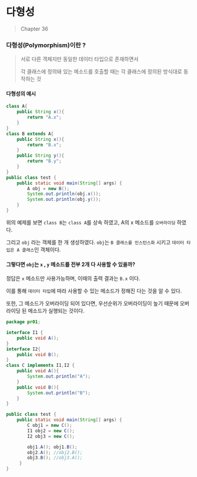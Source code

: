 # 다형성

> Chapter 36



### 다형성(Polymorphism)이란 ? 

> 서로 다른 객체지만 동일한 데이터 타입으로 존재하면서
>
> 각 클래스에 정의돼 있는 메소드를 호출할 때는 각 클래스에 정의된 방식대로 동작하는 것



#### 다형성의 예시

```java
class A{
    public String x(){
        return "A.x";
    }
}
class B extends A{
    public String x(){
        return "B.x";
    }
    public String y(){
        return "B.y";
    }
}
public class test {
    public static void main(String[] args) {
        A obj = new B();
        System.out.println(obj.x());
        System.out.println(obj.y());
    }
}
```

위의 예제를 보면 `class B`는 `class A`를 상속 하였고,  A의 x 메소드를 `오버라이딩` 하였다. 

그리고 `obj` 라는 객체를 한 개 생성하였다.  `obj`는 `B 클래스를 인스턴스화` 시키고 `데이터 타입은 A 클래스`인 객체이다.



#### 그렇다면 `obj`는  `x` , `y` 메소드를 전부 2개 다 사용할 수 있을까?

정답은 `x` 메소드만 사용가능하며, 이때의 출력 결과는 `B.x` 이다.

이를 통해 `데이터 타입`에 따라 사용할 수 있는 메소드가 정해진 다는 것을 알 수 있다. 

또한, 그 메소드가 오버라이딩 되어 있다면, 우선순위가 오버라이딩이 높기 때문에 오버라이딩 된 메소드가 실행되는 것이다.



```java
package pr01;

interface I1 {
    public void A();
}
interface I2{
    public void B();
}
class C implements I1,I2 {
    public void A(){
        System.out.println("A");
    }
    public void B(){
        System.out.println("B");
    }
}

public class test {
    public static void main(String[] args) {
        C obj1 = new C();
        I1 obj2 = new C();
        I2 obj3 = new C();

        obj1.A(); obj1.B();
        obj2.A(); //obj2.B();
        obj3.B(); //obj3.A();
     }
}
```


